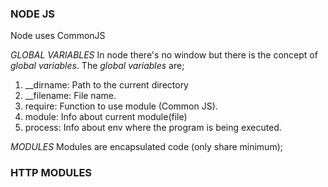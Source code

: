 ### NODE JS

Node uses CommonJS

_GLOBAL VARIABLES_
In node there's no window but there is the concept of _global variables_. The _global variables_ are;

1. \_\_dirname: Path to the current directory
2. \_\_filename: File name.
3. require: Function to use module (Common JS).
4. module: Info about current module(file)
5. process: Info about env where the program is being executed.

_MODULES_
Modules are encapsulated code (only share minimum);

### HTTP MODULES
